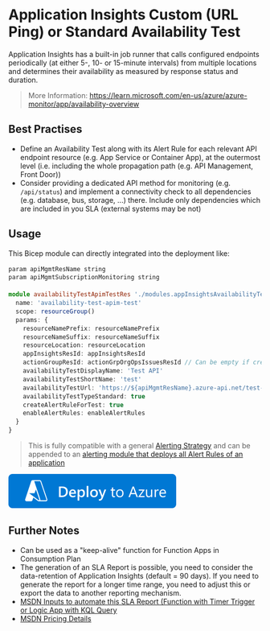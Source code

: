 # Application Insights Custom (URL Ping) or Standard Availability Test

Application Insights has a built-in job runner that calls configured endpoints periodically (at either 5-, 10- or 15-minute intervals) from multiple locations and determines their availability as measured by response status and duration.

> More Information: https://learn.microsoft.com/en-us/azure/azure-monitor/app/availability-overview

## Best Practises
* Define an Availability Test along with its Alert Rule for each relevant API endpoint resource (e.g. App Service or Container App), at the outermost level (i.e. including the whole propagation path (e.g. API Management, Front Door))
* Consider providing a dedicated API method for monitoring (e.g. `/api/status`) and implement a connectivity check to all dependencies (e.g. database, bus, storage, ...) there. Include only dependencies which are included in you SLA (external systems may be not)

## Usage

This Bicep module can directly integrated into the deployment like:
```ts
param apiMgmtResName string
param apiMgmtSubscriptionMonitoring string

module availabilityTestApimTestRes './modules.appInsightsAvailabilityTest.bicep' = if(!empty(appInsightsResId) && !empty(apiManagementResName) && !empty(availabilityTestApiMgmtSubscription)) {
  name: 'availability-test-apim-test'
  scope: resourceGroup()
  params: {
    resourceNamePrefix: resourceNamePrefix
    resourceNameSuffix: resourceNameSuffix
    resourceLocation: resourceLocation
    appInsightsResId: appInsightsResId
    actionGroupResId: actionGrpOrgOpsIssuesResId // Can be empty if createAlertRuleForTest = false
    availabilityTestDisplayName: 'Test API'
    availabilityTestShortName: 'test'
    availabilityTestUrl: 'https://${apiMgmtResName}.azure-api.net/test-api/status?subscription-key=${apiMgmtSubscriptionMonitoring}'
    availabilityTestTypeStandard: true
    createAlertRuleForTest: true
    enableAlertRules: enableAlertRules
  }
}
```

> This is fully compatible with a general [Alerting Strategy](../../../Templates/Guideline-AlertingStrategy) and can be appended to an [alerting module that deploys all Alert Rules of an application](../alert-rules-standard-monitoring-aspects)

[![Deploy to Azure](https://github.com/garaio/AzureRecipes/raw/master/Resources/deploybutton.svg?sanitize=true)](https://portal.azure.com/#create/Microsoft.Template/uri/https%3A%2F%2Fraw.githubusercontent.com%2Fgaraio%2FAzureRecipes%2Fmaster%2FSnippets%2FARM%2Falert-rule-tampering%2Fmodules.alertRulesTampering.bicep)

## Further Notes

* Can be used as a "keep-alive" function for Function Apps in Consumption Plan
* The generation of an SLA Report is possible, you need to consider the data-retention of Application Insights (default = 90 days). If you need to generate the report for a longer time range, you need to adjust this or export the data to another reporting mechanism.
* [MSDN Inputs to automate this SLA Report (Function with Timer Trigger or Logic App with KQL Query](https://learn.microsoft.com/en-us/azure/azure-monitor/app/automate-custom-reports)
* [MSDN Pricing Details](https://azure.microsoft.com/en-us/pricing/details/monitor/#:~:text=10%5E9%20bytes.-,Web%20Tests,-Application%20Insights%20has)